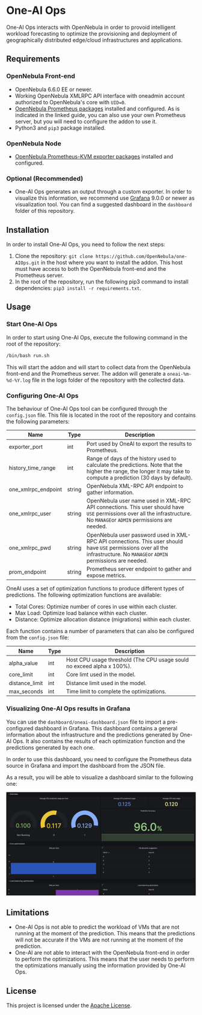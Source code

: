 # One-AI Ops

One-AI Ops interacts with OpenNebula in order to provoid intelligent workload forecasting to optimize the provisioning and deployment of geographically distributed edge/cloud infrastructures and applications.

## Requirements

### OpenNebula Front-end

- OpenNebula 6.6.0 EE or newer.
- Working OpenNebula XMLRPC API interface with oneadmin account authorized to OpenNebula's core with `UID=0`.
- [OpenNebula Prometheus packages](https://docs.opennebula.io/6.6/management_and_operations/monitor_alert/install.html) installed and configured. As is indicated in the linked guide, you can also use your own Prometheus server, but you will need to configure the addon to use it.
- Python3 and `pip3` package installed.

### OpenNebula Node

- [OpenNebula Prometheus-KVM exporter packages](https://docs.opennebula.io/6.6/management_and_operations/monitor_alert/install.html#step-3-install-hosts-packages-hosts) installed and configured.

### Optional (Recommended)

- One-AI Ops generates an output through a custom exporter. In order to visualize this information, we recommend use [Grafana](https://grafana.com/grafana/download) 9.0.0 or newer as visualization tool. You can find a suggested dashboard in the `dashboard` folder of this repository.

## Installation

In order to install One-AI Ops, you need to follow the next steps:

1. Clone the repository: `git clone https://github.com/OpenNebula/one-AIOps.git` in the host where you want to install the addon. This host must have access to both the OpenNebula front-end and the Prometheus server.
2. In the root of the repository, run the following pip3 command to install dependencies: `pip3 install -r requirements.txt`.

## Usage

### Start One-AI Ops

In order to start using One-AI Ops, execute the following command in the root of the repository:

```bash
/bin/bash run.sh
```

This will start the addon and will start to collect data from the OpenNebula front-end and the Prometheus server. The addon will generate a `oneai-%m-%d-%Y.log` file in the logs folder of the repository with the collected data.

### Configuring One-AI Ops

The behaviour of One-AI Ops tool can be configured through the `config.json` file. This file is located in the root of the repository and contains the following parameters:

| Name                | Type   | Description |
|---------------------|--------|-------------|
| exporter_port       | int    | Port used by OneAI to export the results to Prometheus. |
| history_time_range  | int    | Range of days of the history used to calculate the predictions. Note that the higher the range, the longer it may take to compute a prediction (30 days by default).|
| one_xmlrpc_endpoint | string | OpenNebula XML-RPC API endpoint to gather information. |
| one_xmlrpc_user     | string | OpenNebula user name used in XML-RPC API connections. This user should have `USE` permissions over all the infrastructure. No `MANAGE`or `ADMIN` permissions are needed. |
| one_xmlrpc_pwd      | string | OpenNebula user password used in XML-RPC API connections. This user should have `USE` permissions over all the infrastructure. No `MANAGE`or `ADMIN` permissions are needed. |
| prom_endpoint       | string | Prometheus server endpoint to gather and expose metrics. |

OneAI uses a set of optimization functions to produce different types of predictions. The following optimization functions are available:

- Total Cores: Optimize number of cores in use within each cluster.
- Max Load: Optimize load balance within each cluster.
- Distance: Optimize allocation distance (migrations) within each cluster.

Each function contains a number of parameters that can also be configured from the `config.json` file:

| Name                | Type   | Description |
|---------------------|--------|-------------|
| alpha_value         | int    | Host CPU usage threshold (The CPU usage sould no exceed alpha x 100%). |
| core_limit          | int    | Core limt used in the model. |
| distance_limit      | int    | Distance limit used in the model. |
| max_seconds         | int    | Time limit to complete the optimizations. |

### Visualizing One-AI Ops results in Grafana

You can use the `dashboard/oneai-dashboard.json` file to import a pre-configured dashboard in Grafana. This dashboard contains a general information about the infrastructure and the predictions generated by One-AI Ops. It also contains the results of each optimization function and the predictions generated by each one.

In order to use this dashboard, you need to configure the Prometheus data source in Grafana and import the dashboard from the JSON file.

As a result, you will be able to visualize a dashboard similar to the following one:

![One-AI Ops Dashboard](dashboard/example.png)

## Limitations

- One-AI Ops is not able to predict the workload of VMs that are not running at the moment of the prediction. This means that the predictions will not be accurate if the VMs are not running at the moment of the prediction.
- One-AI are not able to interact with the OpenNebula front-end in order to perform the optimizations. This means that the user needs to perform the optimizations manually using the information provided by One-AI Ops.

## License

This project is licensed under the [Apache License](https://www.apache.org/licenses/LICENSE-2.0).
